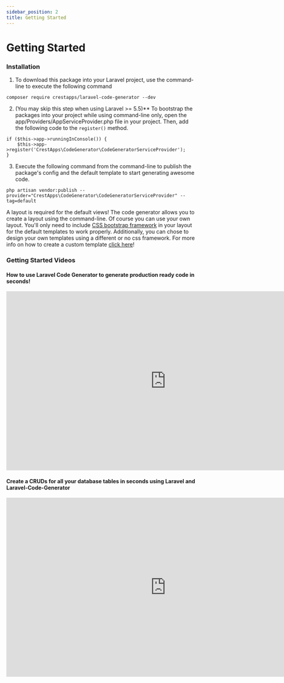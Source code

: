 ```yaml
---
sidebar_position: 2
title: Getting Started
---
```


# Getting Started

### Installation

1. To download this package into your Laravel project, use the command-line to execute the following command

```
composer require crestapps/laravel-code-generator --dev
```

2. (You may skip this step when using Laravel >= 5.5)** To bootstrap the packages into your project while using command-line only, open the app/Providers/AppServiceProvider.php file in your project. Then, add the following code to the `register()` method.

```
if ($this->app->runningInConsole()) {
    $this->app->register('CrestApps\CodeGenerator\CodeGeneratorServiceProvider');
}
```

3. Execute the following command from the command-line to publish the package's config and the default template to start generating awesome code.

```
php artisan vendor:publish --provider="CrestApps\CodeGenerator\CodeGeneratorServiceProvider" --tag=default
```

A layout is required for the default views! The code generator allows you to create a layout using the command-line. Of course you can use your own layout. You'll only need to include [CSS bootstrap framework](http://getbootstrap.com/) in your layout for the default templates to work properly. Additionally, you can chose to design your own templates using a different or no css framework. For more info on how to create a custom template [click here](https://crestapps.com/laravel-code-generator/docs/2.2#how-to-create-custom-template)!


### Getting Started Videos

####  How to use Laravel Code Generator to generate production ready code in seconds! 

<iframe width="840" height="472" src="https://www.youtube.com/embed/l21qNcsMAWg?si=RbBsmeN06mq-o_5n" title="YouTube video player" frameborder="0" allow="accelerometer; autoplay; clipboard-write; encrypted-media; gyroscope; picture-in-picture; web-share" allowfullscreen></iframe>


####  Create a CRUDs for all your database tables in seconds using Laravel and Laravel-Code-Generator

<iframe width="840" height="472" src="https://www.youtube.com/embed/infoecfXOCw?si=DYGOJjS7zgeNsrjv" title="YouTube video player" frameborder="0" allow="accelerometer; autoplay; clipboard-write; encrypted-media; gyroscope; picture-in-picture; web-share" allowfullscreen></iframe>
